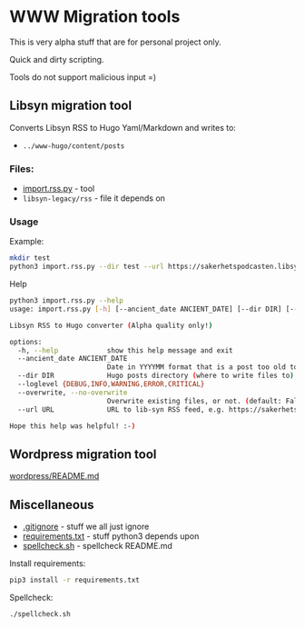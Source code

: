 # WWW Migration tools

This is very alpha stuff that are for personal project only.

Quick and dirty scripting.

Tools do not support malicious input =)

## Libsyn migration tool

Converts Libsyn RSS to Hugo Yaml/Markdown and writes to:
* `../www-hugo/content/posts`

### Files:

* [import.rss.py](import.rss.py) - tool
* `libsyn-legacy/rss` - file it depends on  

### Usage

Example:
``` bash
mkdir test
python3 import.rss.py --dir test --url https://sakerhetspodcasten.libsyn.com/rss
```  

Help
``` bash
python3 import.rss.py --help
usage: import.rss.py [-h] [--ancient_date ANCIENT_DATE] [--dir DIR] [--loglevel {DEBUG,INFO,WARNING,ERROR,CRITICAL}] [--overwrite | --no-overwrite] --url URL

Libsyn RSS to Hugo converter (Alpha quality only!)

options:
  -h, --help            show this help message and exit
  --ancient_date ANCIENT_DATE
                        Date in YYYYMM format that is a post too old to migrate. Set to either of [None,none] to migrate all.
  --dir DIR             Hugo posts directory (where to write files to). Default: ../www-hugo/content/posts
  --loglevel {DEBUG,INFO,WARNING,ERROR,CRITICAL}
  --overwrite, --no-overwrite
                        Overwrite existing files, or not. (default: False)
  --url URL             URL to lib-syn RSS feed, e.g. https://sakerhetspodcasten.libsyn.com/rss

Hope this help was helpful! :-)
```

## Wordpress migration tool

[wordpress/README.md](wordpress/README.md)

## Miscellaneous

* [.gitignore](.gitignore) - stuff we all just ignore
* [requirements.txt](requirements.txt) - stuff python3 depends upon
* [spellcheck.sh](spellcheck.sh) - spellcheck README.md

Install requirements:
``` bash
pip3 install -r requirements.txt
```

Spellcheck:
``` bash
./spellcheck.sh
```
